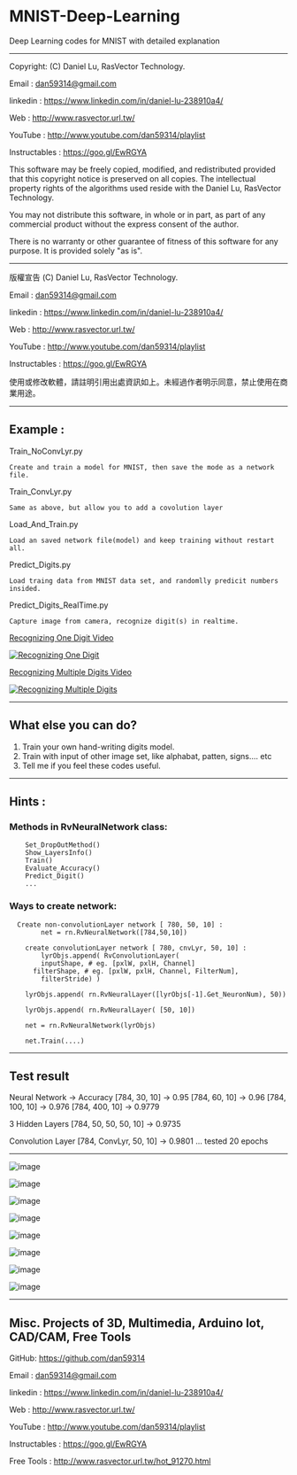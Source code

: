 # MNIST-Deep-Learning
Deep Learning codes for MNIST with detailed explanation 

  ---------------------------------------------------------------------------------

  Copyright: (C) Daniel Lu, RasVector Technology.

  Email : dan59314@gmail.com
  
  linkedin : https://www.linkedin.com/in/daniel-lu-238910a4/
  
  Web :     http://www.rasvector.url.tw/
  
  YouTube : http://www.youtube.com/dan59314/playlist
  
  Instructables : https://goo.gl/EwRGYA
  
  

  This software may be freely copied, modified, and redistributed
  provided that this copyright notice is preserved on all copies.
  The intellectual property rights of the algorithms used reside
  with the Daniel Lu, RasVector Technology.

  You may not distribute this software, in whole or in part, as
  part of any commercial product without the express consent of
  the author.

  There is no warranty or other guarantee of fitness of this
  software for any purpose. It is provided solely "as is".

  ---------------------------------------------------------------------------------
  版權宣告  (C) Daniel Lu, RasVector Technology.

  Email : dan59314@gmail.com
  
  linkedin : https://www.linkedin.com/in/daniel-lu-238910a4/
  
  Web :     http://www.rasvector.url.tw/
  
  YouTube : http://www.youtube.com/dan59314/playlist
  
  Instructables : https://goo.gl/EwRGYA
  
  

  使用或修改軟體，請註明引用出處資訊如上。未經過作者明示同意，禁止使用在商業用途。
  
  
---------------------------------------------------------------------------------


## Example :  

  Train_NoConvLyr.py
  
  	Create and train a model for MNIST, then save the mode as a network file.
  
  Train_ConvLyr.py
  
    Same as above, but allow you to add a covolution layer    
  
  Load_And_Train.py
  
  	Load an saved network file(model) and keep training without restart all.
  
  Predict_Digits.py 
  
    Load traing data from MNIST data set, and randomlly predicit numbers insided.
  
  Predict_Digits_RealTime.py
  
    Capture image from camera, recognize digit(s) in realtime.    

[Recognizing One Digit Video](https://goo.gl/X8KAGz)

[![Recognizing One Digit](https://github.com/dan59314/MNIST-Deep-Learning/blob/master/images/Realtime_Predict.JPG)](https://goo.gl/X8KAGz?t=0s "One Digit Recognizing") 
		

[Recognizing Multiple Digits Video](https://youtu.be/FCE8azMDrMs)

[![Recognizing Multiple Digits](https://github.com/dan59314/MNIST-Deep-Learning/blob/master/images/Predict_MultiDigits.JPG)](https://goo.gl/X8KAGz?t=0s "One Digit Recognizing") 
        
------------------------------------------------------------------------------------
## What else you can do?

  1. Train your own hand-writing digits model.
  2. Train with input of other image set, like alphabat, patten, signs.... etc
  3. Tell me if you feel these codes useful.
  
-----------------------------------------------------------------------------------
      
## Hints :
  
  ### Methods in RvNeuralNetwork class:
  		Set_DropOutMethod()
  		Show_LayersInfo()
  		Train()
  		Evaluate_Accuracy()
  		Predict_Digit()
  		...
          
  ### Ways to create network:    
    
      Create non-convolutionLayer network [ 780, 50, 10] :    
    		net = rn.RvNeuralNetwork([784,50,10])      
      
    	create convolutionLayer network [ 780, cnvLyr, 50, 10] :
    		lyrObjs.append( RvConvolutionLayer(
       	 	inputShape, # eg. [pxlW, pxlH, Channel]
      	  filterShape, # eg. [pxlW, pxlH, Channel, FilterNum], 
     	   	filterStride) )         
        
       	lyrObjs.append( rn.RvNeuralLayer([lyrObjs[-1].Get_NeuronNum), 50))
       
       	lyrObjs.append( rn.RvNeuralLayer( [50, 10])
       
      	net = rn.RvNeuralNetwork(lyrObjs)
      
      	net.Train(....)

------------------------------------------------------------------------------------      
## Test result

Neural Network -> Accuracy
[784, 30, 10] -> 0.95
[784, 60, 10] -> 0.96
[784, 100, 10] -> 0.976
[784, 400, 10] -> 0.9779

3 Hidden Layers 
[784, 50, 50, 50, 10] -> 0.9735

Convolution Layer
[784, ConvLyr, 50, 10] -> 0.9801 ... tested 20 epochs

----------------------------------------------------------------------------------

![image](https://github.com/dan59314/MNIST-Deep-Learning/blob/master/images/Spyder01.jpg)

![image](https://github.com/dan59314/MNIST-Deep-Learning/blob/master/images/Spyder02.jpg)

![image](https://github.com/dan59314/MNIST-Deep-Learning/blob/master/images/train01.jpg)

![image](https://github.com/dan59314/MNIST-Deep-Learning/blob/master/images/train02.jpg)

![image](https://github.com/dan59314/MNIST-Deep-Learning/blob/master/images/train03.jpg)

![image](https://github.com/dan59314/MNIST-Deep-Learning/blob/master/images/Note01.jpg)

![image](https://github.com/dan59314/MNIST-Deep-Learning/blob/master/images/Note02.jpg)

![image](https://github.com/dan59314/MNIST-Deep-Learning/blob/master/images/Note03.jpg)

------------------------------------------------------------------------------------
## Misc. Projects of 3D, Multimedia, Arduino Iot, CAD/CAM, Free Tools

GitHub: https://github.com/dan59314

Email : dan59314@gmail.com

linkedin : https://www.linkedin.com/in/daniel-lu-238910a4/

Web : http://www.rasvector.url.tw/

YouTube : http://www.youtube.com/dan59314/playlist

Instructables : https://goo.gl/EwRGYA

Free Tools :	http://www.rasvector.url.tw/hot_91270.html
